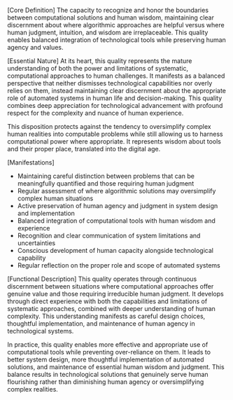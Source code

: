 [Core Definition]
The capacity to recognize and honor the boundaries between computational solutions and human wisdom, maintaining clear discernment about where algorithmic approaches are helpful versus where human judgment, intuition, and wisdom are irreplaceable. This quality enables balanced integration of technological tools while preserving human agency and values.

[Essential Nature]
At its heart, this quality represents the mature understanding of both the power and limitations of systematic, computational approaches to human challenges. It manifests as a balanced perspective that neither dismisses technological capabilities nor overly relies on them, instead maintaining clear discernment about the appropriate role of automated systems in human life and decision-making. This quality combines deep appreciation for technological advancement with profound respect for the complexity and nuance of human experience.

This disposition protects against the tendency to oversimplify complex human realities into computable problems while still allowing us to harness computational power where appropriate. It represents wisdom about tools and their proper place, translated into the digital age.

[Manifestations]
- Maintaining careful distinction between problems that can be meaningfully quantified and those requiring human judgment
- Regular assessment of where algorithmic solutions may oversimplify complex human situations
- Active preservation of human agency and judgment in system design and implementation
- Balanced integration of computational tools with human wisdom and experience
- Recognition and clear communication of system limitations and uncertainties
- Conscious development of human capacity alongside technological capability
- Regular reflection on the proper role and scope of automated systems

[Functional Description]
This quality operates through continuous discernment between situations where computational approaches offer genuine value and those requiring irreducible human judgment. It develops through direct experience with both the capabilities and limitations of systematic approaches, combined with deeper understanding of human complexity. This understanding manifests as careful design choices, thoughtful implementation, and maintenance of human agency in technological systems.

In practice, this quality enables more effective and appropriate use of computational tools while preventing over-reliance on them. It leads to better system design, more thoughtful implementation of automated solutions, and maintenance of essential human wisdom and judgment. This balance results in technological solutions that genuinely serve human flourishing rather than diminishing human agency or oversimplifying complex realities.